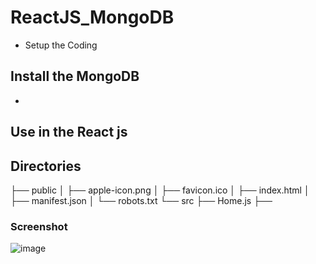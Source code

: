 # ReactJS_MongoDB
- Setup the Coding

## Install the MongoDB 
- 

## Use in the React js


## Directories 
├── public
│   ├── apple-icon.png
│   ├── favicon.ico
│   ├── index.html
│   ├── manifest.json
│   └── robots.txt
└── src
     ├── Home.js
     ├── 
     

### Screenshot 
![image](https://user-images.githubusercontent.com/72404186/212969811-dd23b8cf-4de8-476e-9bb7-e909776f4b96.png)
